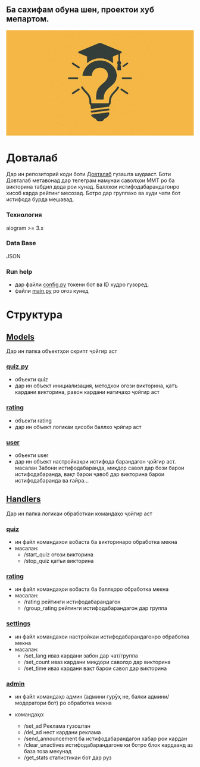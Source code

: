 ## Ба сахифам обуна шен, проектои хуб мепартом.

![](db/IMG_20250907_131235_333.jpg)

# Довталаб

Дар ин репозиторий коди боти [Довталаб](https://t.me/mmt_quiz_bot) гузашта шудааст. Боти Довталаб метавонад дар телеграм намунаи саволҳои ММТ ро ба викторина табдил дода рои кунад. Баллхои истифодабарандагонро хисоб карда рейтинг месозад. Ботро дар группахо ва худи чати бот истифода бурда мешавад. 

### Технология

aiogram >= 3.x

### Data Base

JSON


### Run help

- дар файли [config.py](config.py) токени бот ва ID худро гузоред.
- файли [main.py](main.py) ро оғоз кунед  

# Структура

## [Models](models)

Дар ин папка объектҳои скрипт ҷойгир аст

### [quiz.py](models/quiz.py)

- объекти quiz
- дар ин объект инициализация, методхои огози викторина, қатъ кардани викторина, равон кардани натиҷаҳо ҷойгир аст

### [rating](models/rating.py)

- объекти rating
- дар ин объект логикаи ҳисоби баллхо ҷойгир аст

### [user](models/user.py)

- объекти user 
- дар ин объект настройкаҳои истифода барандагон ҷойгир аст. масалан Забони истифодабаранда, миқдор савол дар бози барои истифодабаранда, вақт барои ҷавоб дар викторина барои истифодабаранда ва ғайра...

## [Handlers](handlers)

Дар ин папка логикаи обработкаи командаҳо ҷойгир аст

### [quiz](handlers/quiz.py)

- ин файл командахои вобаста ба викторинаро обработка мекна
- масалан: 
    + /start_quiz оғози викторина
    + /stop_quiz  қатъи викторина

### [rating](handlers/rating.py)

- ин файл командаҳои вобаста ба баллҳоро обработка мекна
- масалан:
    + /rating рейтинги истифодабарандагон
    + /group_rating рейтинги истифодабарандагон дар группа

### [settings](handlers/settings.py)

- ин файл командахои настройкаи истифодабарандагонро обработка мекна
- масалан:
    + /set_lang иваз кардани забон дар чат/группа
    + /set_count иваз кардани миқдори саволҳо дар викторина
    + /set_time иваз кардани вақт барои савол дар викторина 

### [admin](handlers/admin.py)

- ин файл командаҳо админ (админи гурӯҳ не, балки админи/модератори бот) ро обработка мекна 

- командаҳо:
    + /set_ad Реклама гузоштан
    + /del_ad нест кардани реклама 
    + /send_announcement ба истифодабарандагон хабар рои кардан
    + /clear_unactives истифодабарандагоне ки ботро блок кардаанд аз база тоза мекунад
    + /get_stats статистикаи бот дар руз
